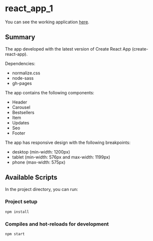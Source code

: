 # react_app_1
You can see the working application [here](https://romankamlykov.github.io/react_app_1/).

## Summary
The app developed with the latest version of Create React App (create-react-app).

Dependencies:
- normalize.css
- node-sass
- gh-pages

The app contains the following components:
- Header
- Carousel
- Bestsellers
- Item
- Updates
- Seo
- Footer

The app has responsive design with the following breakpoints:
- desktop (min-width: 1200px)
- tablet (min-width: 576px and max-width: 1199px)
- phone (max-width: 575px)

## Available Scripts
In the project directory, you can run:
### Project setup
```
npm install
```
### Compiles and hot-reloads for development
```
npm start
```
